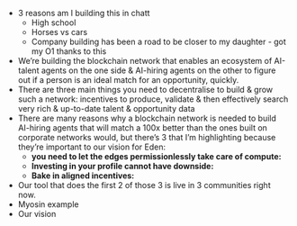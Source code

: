 - 3 reasons am I building this in chatt
    - High school
    - Horses vs cars
    - Company building has been a road to be closer to my daughter - got my O1 thanks to this
- We’re building the blockchain network that enables an ecosystem of AI-talent agents on the one side & AI-hiring agents on the other to figure out if a person is an ideal match for an opportunity, quickly.
- There are three main things you need to decentralise to build & grow such a network: incentives to produce, validate & then effectively search very rich & up-to-date talent & opportunity data
- There are many reasons why a blockchain network is needed to build AI-hiring agents that will match a 100x better than the ones built on corporate networks would, but there’s 3 that I’m highlighting because they’re important to our vision for Eden:
    - **you need to let the edges permissionlessly take care of compute:**
    - **Investing in your profile cannot have downside:**
    - **Bake in aligned incentives:**
- Our tool that does the first 2 of those 3 is live in 3 communities right now.
- Myosin example
- Our vision